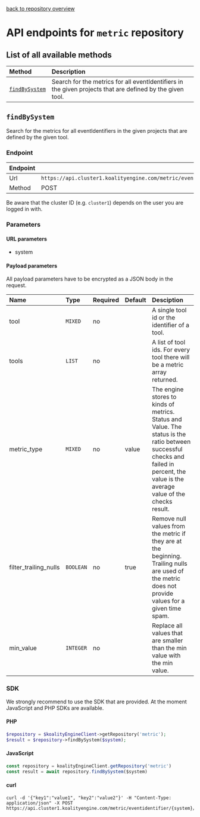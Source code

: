 [back to repository overview](../RepositoryOverviews.md)
# API endpoints for `metric` repository

## List of all available methods

| Method                                        | Description                                                            |
|:----------------------------------------------|:-----------------------------------------------------------------------|
| [`findBySystem`](#findbysystem) | Search for the metrics for all eventIdentifiers in the given projects that are defined by the given tool. |


## `findBySystem`

Search for the metrics for all eventIdentifiers in the given projects that are defined by the given tool.

### Endpoint
| Endpoint |                                                                       |
|:---------|:----------------------------------------------------------------------|
| Url      | ```https://api.cluster1.koalityengine.com/metric/eventidentifier/{system}/search```|
| Method   | POST                                      |

Be aware that the cluster ID (e.g. `cluster1`) depends on the user you are logged in with.

### Parameters

#### URL parameters
 - system

#### Payload parameters

All payload parameters have to be encrypted as a JSON body in the request.

| Name                    | Type  | Required  | Default   | Desciption   |
|:----|:------|:----------|:-------------|:-------------|
| tool  | `MIXED` |  no        |   | A single tool id or the identifier of a tool.           |
| tools  | `LIST` |  no        |   | A list of tool ids. For every tool there will be a metric array returned.           |
| metric_type  | `MIXED` |  no        | value  | The engine stores to kinds of metrics. Status and Value. The status is the ratio between successful checks and failed in percent, the value is the average value of the checks result.           |
| filter_trailing_nulls  | `BOOLEAN` |  no        | true  | Remove null values from the metric if they are at the beginning. Trailing nulls are used of the metric does not provide values for a given time spam.           |
| min_value  | `INTEGER` |  no        |   | Replace all values that are smaller than the min value with the min value.           |

### SDK

We strongly recommend to use the SDK that are provided. At the moment JavaScript and PHP SDKs are available.

#### PHP
```php
$repository = $koalityEngineClient->getRepository('metric');
$result = $repository->findBySystem($system);
```

#### JavaScript

```javascript
const repository = koalityEngineClient.getRepository('metric')
const result = await repository.findBySystem($system)
```

#### curl

```shell
curl -d '{"key1":"value1", "key2":"value2"}' -H "Content-Type: application/json" -X POST https://api.cluster1.koalityengine.com/metric/eventidentifier/{system}/search
```

